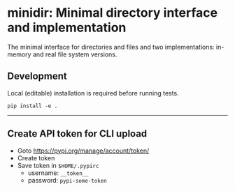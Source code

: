 # minidir: Minimal directory interface and implementation

The minimal interface for directories and files and
two implementations: in-memory and real file system versions.

## Development

Local (editable) installation is required before running tests.

```shell
pip install -e .
```


---

## Create API token for CLI upload

- Goto <https://pypi.org/manage/account/token/>
- Create token
- Save token in `$HOME/.pypirc`
    - username: `__token__`
    - password: `pypi-some-token`

